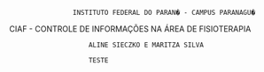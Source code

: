 					INSTITUTO FEDERAL DO PARAN� - CAMPUS PARANAGU�

CIAF - CONTROLE DE INFORMAÇÕES NA ÁREA DE FISIOTERAPIA

						ALINE SIECZKO E MARITZA SILVA

						TESTE

